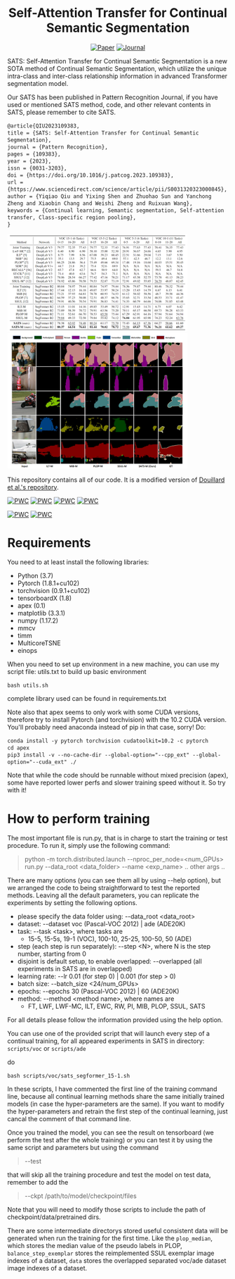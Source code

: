 <div align="center">

# Self-Attention Transfer for Continual Semantic Segmentation

[![Paper](https://img.shields.io/badge/arXiv-2203.07667-brightgreen)](https://arxiv.org/abs/2203.07667)
[![Journal](https://img.shields.io/badge/PR-blue)](https://www.sciencedirect.com/science/article/abs/pii/S0031320323000845)
</div>

SATS: Self-Attention Transfer for Continual Semantic Segmentation is a new SOTA method of Continual Semantic Segmentation, 
which utilize the unique intra-class and inter-class relationship information in advanced Transformer segmentation model.

Our SATS has been published in Pattern Recognition Journal, if you have used or mentioned SATS method, code, and other relevant contents in SATS,
please remember to cite SATS.

```
@article{QIU2023109383,
title = {SATS: Self-Attention Transfer for Continual Semantic Segmentation},
journal = {Pattern Recognition},
pages = {109383},
year = {2023},
issn = {0031-3203},
doi = {https://doi.org/10.1016/j.patcog.2023.109383},
url = {https://www.sciencedirect.com/science/article/pii/S0031320323000845},
author = {Yiqiao Qiu and Yixing Shen and Zhuohao Sun and Yanchong Zheng and Xiaobin Chang and Weishi Zheng and Ruixuan Wang},
keywords = {Continual learning, Semantic segmentation, Self-attention transfer, Class-specific region pooling},
}
``` 

<img src="images/sats_voc.png" alt="Results on VOC " style="zoom: 40%;" />

<img src="images/sats_vis.png" alt="Vizualization on VOC 15-1" style="zoom:40%;" />



This repository contains all of our code. It is a modified version of [Douillard et al.'s repository](https://github.com/arthurdouillard/CVPR2021_PLOP).

[![PWC](https://img.shields.io/endpoint.svg?url=https://paperswithcode.com/badge/sats-self-attention-transfer-for-continual/overlapped-10-1-on-pascal-voc-2012)](https://paperswithcode.com/sota/overlapped-10-1-on-pascal-voc-2012?p=sats-self-attention-transfer-for-continual)
[![PWC](https://img.shields.io/endpoint.svg?url=https://paperswithcode.com/badge/sats-self-attention-transfer-for-continual/overlapped-5-3-on-pascal-voc-2012)](https://paperswithcode.com/sota/overlapped-5-3-on-pascal-voc-2012?p=sats-self-attention-transfer-for-continual)
[![PWC](https://img.shields.io/endpoint.svg?url=https://paperswithcode.com/badge/sats-self-attention-transfer-for-continual/overlapped-15-1-on-pascal-voc-2012)](https://paperswithcode.com/sota/overlapped-15-1-on-pascal-voc-2012?p=sats-self-attention-transfer-for-continual)
[![PWC](https://img.shields.io/endpoint.svg?url=https://paperswithcode.com/badge/sats-self-attention-transfer-for-continual/overlapped-15-5-on-pascal-voc-2012)](https://paperswithcode.com/sota/overlapped-15-5-on-pascal-voc-2012?p=sats-self-attention-transfer-for-continual)

[![PWC](https://img.shields.io/endpoint.svg?url=https://paperswithcode.com/badge/sats-self-attention-transfer-for-continual/overlapped-100-10-on-ade20k)](https://paperswithcode.com/sota/overlapped-100-10-on-ade20k?p=sats-self-attention-transfer-for-continual)
[![PWC](https://img.shields.io/endpoint.svg?url=https://paperswithcode.com/badge/sats-self-attention-transfer-for-continual/overlapped-25-25-on-ade20k)](https://paperswithcode.com/sota/overlapped-25-25-on-ade20k?p=sats-self-attention-transfer-for-continual)

# Requirements

You need to at least install the following libraries:
- Python (3.7)
- Pytorch (1.8.1+cu102)
- torchvision (0.9.1+cu102)
- tensorboardX (1.8)
- apex (0.1)
- matplotlib (3.3.1)
- numpy (1.17.2)
- mmcv
- timm
- MulticoreTSNE
- einops

When you need to set up environment in a new machine, you can use my script file: utils.txt to build up basic environment
```
bash utils.sh
```

complete library used can be found in requirements.txt

Note also that apex seems to only work with some CUDA versions, therefore try to install Pytorch (and torchvision) with
the 10.2 CUDA version. You'll probably need anaconda instead of pip in that case, sorry! Do:

```
conda install -y pytorch torchvision cudatoolkit=10.2 -c pytorch
cd apex
pip3 install -v --no-cache-dir --global-option="--cpp_ext" --global-option="--cuda_ext" ./
```

Note that while the code should be runnable without mixed precision (apex), some have reported lower perfs and slower training speed without it. So try with it!

# How to perform training
The most important file is run.py, that is in charge to start the training or test procedure.
To run it, simply use the following command:

> python -m torch.distributed.launch --nproc_per_node=\<num_GPUs\> run.py --data_root \<data_folder\> --name \<exp_name\> .. other args ..

There are many options (you can see them all by using --help option), but we arranged the code to being straightforward to test the reported methods.
Leaving all the default parameters, you can replicate the experiments by setting the following options.
- please specify the data folder using: --data_root \<data_root\>
- dataset: --dataset voc (Pascal-VOC 2012) | ade (ADE20K)
- task: --task \<task\>, where tasks are
    - 15-5, 15-5s, 19-1 (VOC), 100-10, 25-25, 100-50, 50 (ADE)
- step (each step is run separately): --step \<N\>, where N is the step number, starting from 0
- disjoint is default setup, to enable overlapped: --overlapped (all experiments in SATS are in overlapped)
- learning rate: --lr 0.01 (for step 0) | 0.001 (for step > 0)
- batch size: --batch_size \<24/num_GPUs\>
- epochs: --epochs 30 (Pascal-VOC 2012) | 60 (ADE20K)
- method: --method \<method name\>, where names are
    - FT, LWF, LWF-MC, ILT, EWC, RW, PI, MIB, PLOP, SSUL, SATS

For all details please follow the information provided using the help option.

You can use one of the provided script that will launch every step of a continual training, 
for all appeared experiments in SATS in directory: `scripts/voc` or `scripts/ade`

do
````
bash scripts/voc/sats_segformer_15-1.sh
````

In these scripts, I have commented the first line of the training command line, because all continual learning methods
share the same initially trained models (in case the hyper-parameters are the same). 
If you want to modify the hyper-parameters and retrain the first step of the continual learning, 
just cancal the comment of that command line.

Once you trained the model, you can see the result on tensorboard (we perform the test after the whole training)
 or you can test it by using the same script and parameters but using the command
> --test

that will skip all the training procedure and test the model on test data, remember to add the 
> --ckpt /path/to/model/checkpoint/files

Note that you will need to modify those scripts to include the path of checkpoint/data/pretrained dirs.

There are some intermediate directorys stored useful consistent data will be generated when run the training for the first time.
Like the `plop_median`, which stores the median value of the pseudo labels in PLOP,
`balance_step_exemplar` stores the reimplemented SSUL exemplar image indexes of a dataset,
`data` stores the overlapped separated voc/ade dataset image indexes of a dataset.
